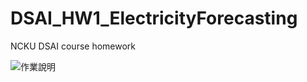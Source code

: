 # DSAI_HW1_ElectricityForecasting
NCKU DSAI course homework

![作業說明](https://www.dropbox.com/scl/fi/tx7md0teq0z4m3v20h5cp/DSAI-HW1-Electricity-Forecasting.paper?dl=0&rlkey=ajmzfqg0bjivr9bmcu8mqhv72)
